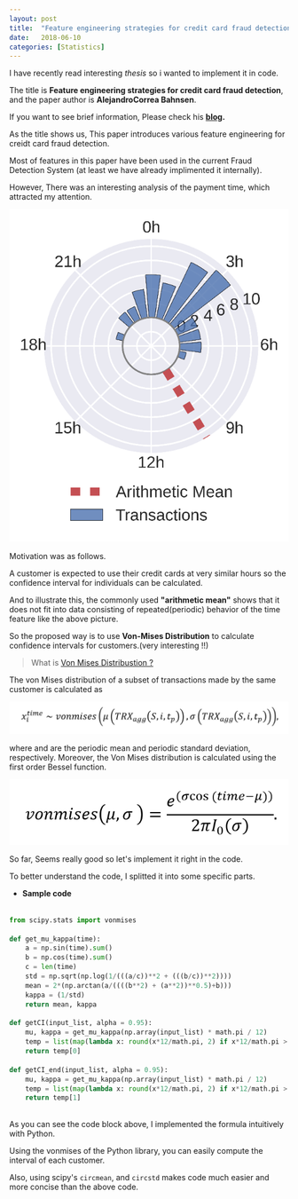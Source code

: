```yaml
---
layout: post
title:  "Feature engineering strategies for credit card fraud detection"
date:   2018-06-10
categories: [Statistics]
---
```


I have recently read interesting *thesis* so i wanted to implement it in code.

The title is **Feature engineering strategies for credit card fraud detection**, and the paper author is **AlejandroCorrea Bahnsen**.

If you want to see brief information, Please check his **[blog](https://blog.easysol.net/feature-engineering-for-fraud-detection/).**

As the title shows us, This paper introduces various feature engineering for creidt card fraud detection.

Most of features in this paper have been used in the current Fraud Detection System (at least we have already implimented it internally).

However, There was an interesting analysis of the payment time, which attracted my attention.

![screenshot_1](/static/img/PeriodicTime1.png)

Motivation was as follows. 

A customer is expected to use their credit cards at very similar hours so the confidence interval for individuals can be calculated.

And to illustrate this, the commonly used **"arithmetic mean"** shows that it does not fit into data consisting of repeated(periodic) behavior of the time feature like the above picture.


So the proposed way is to use **Von-Mises Distribution** to calculate confidence intervals for customers.(very interesting !!)

> What is [Von Mises Distribustion ?](https://en.wikipedia.org/wiki/Von_Mises_distribution) 

The von Mises distribution of a subset of transactions made by the same customer is calculated as

![screenshot_2](/static/img/PeriodicTime-Formula2.png)

where and are the periodic mean and periodic standard deviation, respectively. Moreover, the Von Mises distribution is calculated using the first order Bessel function.

![screenshot_3](/static/img/PeriodicTime-Formula3.png)

So far, Seems really good so let's implement it right in the code.

To better understand the code, I splitted it into some specific parts.

+ **Sample code**

~~~python

from scipy.stats import vonmises

def get_mu_kappa(time):
    a = np.sin(time).sum()
    b = np.cos(time).sum()
    c = len(time)
    std = np.sqrt(np.log(1/(((a/c))**2 + (((b/c))**2))))
    mean = 2*(np.arctan(a/((((b**2) + (a**2))**0.5)+b)))
    kappa = (1/std)
    return mean, kappa
    
def getCI(input_list, alpha = 0.95):
    mu, kappa = get_mu_kappa(np.array(input_list) * math.pi / 12)
    temp = list(map(lambda x: round(x*12/math.pi, 2) if x*12/math.pi > 0 else round(x*12/math.pi, 2) + 24, vonmises.interval(alpha, kappa, loc=mu, scale=1)))
    return temp[0]

def getCI_end(input_list, alpha = 0.95):
    mu, kappa = get_mu_kappa(np.array(input_list) * math.pi / 12)
    temp = list(map(lambda x: round(x*12/math.pi, 2) if x*12/math.pi > 0 else round(x*12/math.pi, 2) + 24, vonmises.interval(alpha, kappa, loc=mu, scale=1)))
    return temp[1]    
    
~~~

As you can see the code block above, I implemented the formula intuitively with Python.

Using the vonmises of the Python library, you can easily compute the interval of each customer.

Also, using scipy's `circmean`, and `circstd` makes code much easier and more concise than the above code.

        
